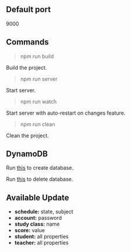 ## Default port
9000


## Commands
> npm run build

Build the project.

> npm run server

Start server.

> npm run watch 

Start server with auto-restart on changes feature.

> npm run clean

Clean the project.

## DynamoDB
Run [this](https://github.com/lydongcanh/DO-AN-CONG-NGHE-MOI/blob/master/Backend/generators/create-tables.js) to create database.

Run [this](https://github.com/lydongcanh/DO-AN-CONG-NGHE-MOI/blob/master/Backend/generators/delete-tables.js) to delete database.

## Available Update
- **schedule:** state, subject
- **account:** password
- **study class:** name
- **score:** value
- **student:** all properties
- **teacher:** all properties
